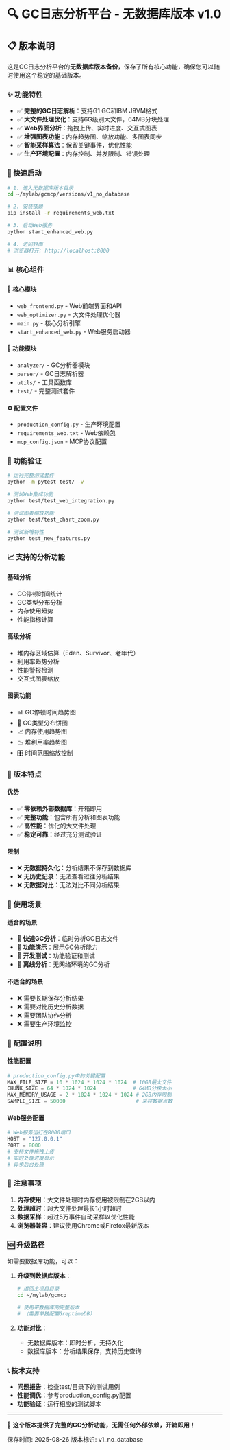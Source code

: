 # 🔍 GC日志分析平台 - 无数据库版本 v1.0

## 📋 版本说明

这是GC日志分析平台的**无数据库版本备份**，保存了所有核心功能，确保您可以随时使用这个稳定的基础版本。

### ✨ 功能特性

- ✅ **完整的GC日志解析**：支持G1 GC和IBM J9VM格式
- ✅ **大文件处理优化**：支持6G级别大文件，64MB分块处理
- ✅ **Web界面分析**：拖拽上传、实时进度、交互式图表
- ✅ **增强图表功能**：内存趋势图、缩放功能、多图表同步
- ✅ **智能采样算法**：保留关键事件，优化性能
- ✅ **生产环境配置**：内存控制、并发限制、错误处理

### 🚀 快速启动

```bash
# 1. 进入无数据库版本目录
cd ~/mylab/gcmcp/versions/v1_no_database

# 2. 安装依赖
pip install -r requirements_web.txt

# 3. 启动Web服务
python start_enhanced_web.py

# 4. 访问界面
# 浏览器打开: http://localhost:8000
```

### 📊 核心组件

#### 🔧 核心模块
- `web_frontend.py` - Web前端界面和API
- `web_optimizer.py` - 大文件处理优化器
- `main.py` - 核心分析引擎
- `start_enhanced_web.py` - Web服务启动器

#### 📁 功能模块
- `analyzer/` - GC分析器模块
- `parser/` - GC日志解析器
- `utils/` - 工具函数库
- `test/` - 完整测试套件

#### ⚙️ 配置文件
- `production_config.py` - 生产环境配置
- `requirements_web.txt` - Web依赖包
- `mcp_config.json` - MCP协议配置

### 🧪 功能验证

```bash
# 运行完整测试套件
python -m pytest test/ -v

# 测试Web集成功能
python test/test_web_integration.py

# 测试图表缩放功能
python test/test_chart_zoom.py

# 测试新增特性
python test_new_features.py
```

### 📈 支持的分析功能

#### 基础分析
- GC停顿时间统计
- GC类型分布分析
- 内存使用趋势
- 性能指标计算

#### 高级分析
- 堆内存区域估算（Eden、Survivor、老年代）
- 利用率趋势分析
- 性能警报检测
- 交互式图表缩放

#### 图表功能
- 📊 GC停顿时间趋势图
- 🥧 GC类型分布饼图
- 📈 内存使用趋势图
- 📉 堆利用率趋势图
- 🎛️ 时间范围缩放控制

### 🔄 版本特点

#### 优势
- ✅ **零依赖外部数据库**：开箱即用
- ✅ **完整功能**：包含所有分析和图表功能
- ✅ **高性能**：优化的大文件处理
- ✅ **稳定可靠**：经过充分测试验证

#### 限制
- ❌ **无数据持久化**：分析结果不保存到数据库
- ❌ **无历史记录**：无法查看过往分析结果
- ❌ **无数据对比**：无法对比不同分析结果

### 🎯 使用场景

#### 适合的场景
- 🎯 **快速GC分析**：临时分析GC日志文件
- 🎯 **功能演示**：展示GC分析能力
- 🎯 **开发测试**：功能验证和测试
- 🎯 **离线分析**：无网络环境的GC分析

#### 不适合的场景
- ❌ 需要长期保存分析结果
- ❌ 需要对比历史分析数据
- ❌ 需要团队协作分析
- ❌ 需要生产环境监控

### 🔧 配置说明

#### 性能配置
```python
# production_config.py中的关键配置
MAX_FILE_SIZE = 10 * 1024 * 1024 * 1024  # 10GB最大文件
CHUNK_SIZE = 64 * 1024 * 1024            # 64MB分块大小
MAX_MEMORY_USAGE = 2 * 1024 * 1024 * 1024 # 2GB内存限制
SAMPLE_SIZE = 50000                       # 采样数据点数
```

#### Web服务配置
```python
# Web服务运行在8000端口
HOST = "127.0.0.1"
PORT = 8000
# 支持文件拖拽上传
# 实时处理进度显示
# 异步后台处理
```

### 📝 注意事项

1. **内存使用**：大文件处理时内存使用被限制在2GB以内
2. **处理超时**：超大文件处理最长1小时超时
3. **数据采样**：超过5万事件自动采样以优化性能
4. **浏览器兼容**：建议使用Chrome或Firefox最新版本

### 🆕 升级路径

如需要数据库功能，可以：

1. **升级到数据库版本**：
   ```bash
   # 返回主项目目录
   cd ~/mylab/gcmcp
   
   # 使用带数据库的完整版本
   # （需要单独配置GreptimeDB）
   ```

2. **功能对比**：
   - 无数据库版本：即时分析，无持久化
   - 数据库版本：分析结果保存，支持历史查询

### 📞 技术支持

- **问题报告**：检查test/目录下的测试用例
- **性能调优**：参考production_config.py配置
- **功能验证**：运行相应的测试脚本

---

🎉 **这个版本提供了完整的GC分析功能，无需任何外部依赖，开箱即用！**

保存时间: 2025-08-26
版本标识: v1_no_database
